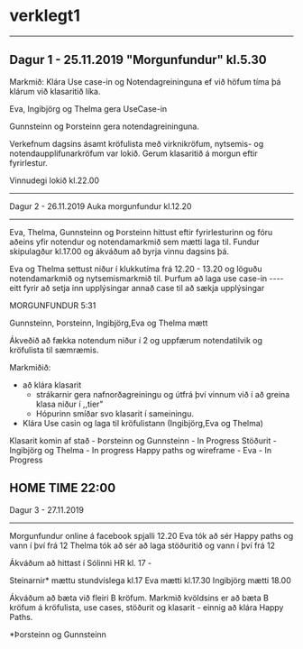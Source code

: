 # verklegt1



---------------------------------------------------------------------------------------------
Dagur 1 - 25.11.2019
"Morgunfundur" kl.5.30
--------------------------------------------------------------------------------------------
Markmið:
  Klára Use case-in og Notendagreininguna ef við höfum tíma þá klárum við klasaritið líka.
  
Eva, Ingibjörg og Thelma gera UseCase-in

Gunnsteinn og Þorsteinn gera notendagreininguna.

Verkefnum dagsins ásamt kröfulista með virknikröfum, nytsemis- og notendaupplifunarkröfum var lokið. Gerum klasaritið á morgun eftir fyrirlestur.

Vinnudegi lokið kl.22.00

---------------------------------------------------------------------------------------------
Dagur 2 - 26.11.2019
Auka morgunfundur kl.12.20
_____________________________________________________________________________________________

Eva, Thelma, Gunnsteinn og Þorsteinn hittust eftir fyrirlesturinn og fóru aðeins yfir notendur og notendamarkmið sem mætti laga til.
Fundur skipulagður kl.17.00 og ákváðum að byrja vinnu dagsins þá.

Eva og Thelma settust niður í klukkutíma frá 12.20 - 13.20 og löguðu notendamarkmið og nytsemismarkmið til.
Þurfum að laga use case-in ---- eitt fyrir að setja inn upplýsingar annað case til að sækja upplýsingar

MORGUNFUNDUR 5:31

Gunnsteinn, Þorsteinn, Ingibjörg,Eva og Thelma mætt

Ákveðið að fækka notendum niður í 2 og uppfærum notendatilvik og kröfulista til sæmræmis.

Markmiðið:
- að klára klasarit 
  - strákarnir gera nafnorðagreiningu og útfrá því vinnum við í að greina klasa niður í ,,tier"
  - Hópurinn smíðar svo klasarit í sameiningu.
 - Klára Use casin og laga til kröfulistann (Ingibjörg,Eva og Thelma)
 
 Klasarit komin af stað - Þorsteinn og Gunnsteinn - In Progress
 Stöðurit - Ingibjörg og Thelma - In progress
 Happy paths og wireframe - Eva - In Progress
 
 HOME TIME 22:00
-----------------------------------------------------------------------------------------------

Dagur 3 - 27.11.2019

------------------------------------------------------------------------------------------------


Morgunfundur online á facebook spjalli 12.20
Eva tók að sér Happy paths og vann í því frá 12 
Thelma tók að sér að laga stöðuritið og vann í því frá 12

Ákváðum að hittast í Sólinni HR kl. 17 - 

Steinarnir* mættu stundvíslega kl.17
Eva mætti kl.17.30
Ingibjörg mætti 18.00

Ákváðum að bæta við fleiri B kröfum. Markmið kvöldsins er að bæta B kröfum á kröfulista, use cases, stöðurit og klasarit - einnig að klára Happy Paths.

*Þorsteinn og Gunnsteinn


